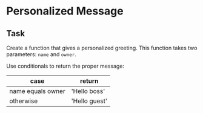 # Personalized Message

## Task
Create a function that gives a personalized greeting. 
This function takes two parameters: `name` and `owner`.

Use conditionals to return the proper message:

| case | return |
| ---- | ------ |
| name equals owner | 'Hello boss' |
| otherwise | 'Hello guest' |


